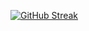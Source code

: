[![GitHub Streak](https://streak-stats.demolab.com?user=stefior&theme=react&hide_border=true)](https://git.io/streak-stats)
